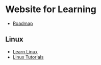 # Website for Learning

- [Roadmap](https://roadmap.sh/cyber-security) 

## Linux

- [Learn Linux](https://www.learnlinux.org.za/)
- [Linux Tutorials](https://ryanstutorials.net/)
